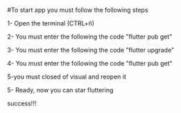 #To start app you must follow the following steps

1- Open the terminal (CTRL+ñ)

2- You must enter the following the code "flutter pub get"

3- You must enter the following the code "flutter upgrade"

4- You must enter the following the code "flutter pub get"

5-you must closed of visual and reopen it

5- Ready, now you can star fluttering

success!!!

